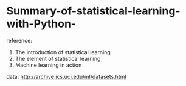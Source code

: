 # Summary-of-statistical-learning-with-Python-
reference: 
1. The introduction of statistical learning
2. The element of statistical learning
3. Machine learning in action

data:
http://archive.ics.uci.edu/ml/datasets.html

